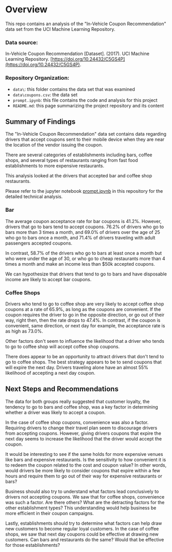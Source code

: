 # Overview
This repo contains an analysis of the "In-Vehicle Coupon Recommendation" data set from the UCI Machine Learning Repository.

### Data source:
In-Vehicle Coupon Recommendation [Dataset]. (2017). UCI Machine Learning Repository. [https://doi.org/10.24432/C5GS4P](https://doi.org/10.24432/C5GS4P).

### Repository Organization:
- `data\`: this folder contains the data set that was examined
- `data\coupons.csv`: the data set
- `prompt.ipynb`: this file contains the code and analysis for this project
- `README.md`: this page summarizing the project repository and its content

## Summary of Findings

The "In-Vehicle Coupon Recommendation" data set contains data regarding drivers that accept coupons sent to their mobile device when they are near the location of the vendor issuing the coupon.

There are several categories of establishments including bars, coffee shops, and several types of restaurants ranging from fast food establishments to more expensive restaurants.

This analysis looked at the drivers that accepted bar and coffee shop restaurants.

Please refer to the jupyter notebook [prompt.ipynb](prompt.ipynb) in this repository for the detailed technical analysis.

### Bar
The average coupon acceptance rate for bar coupons is 41.2%. However, drivers that go to bars tend to accept coupons. 76.2% of drivers who go to bars more than 3 times a month, and 69.0% of drivers over the age of 25 who go to bars once a month, and 71.4% of drivers traveling with adult passengers accepted coupons.

In contrast, 58.7% of the drivers who go to bars at least once a month but who were under the age of 30, or who go to cheap restaurants more than 4 times a month and make an income less than $50k accepted coupons.

We can hypothesize that drivers that tend to go to bars and have disposable income are likely to accept bar coupons.

### Coffee Shops
Drivers who tend to go to coffee shop are very likely to accept coffee shop coupons at a rate of 65.9%, as long as the coupons are convenient. If the coupon requires the driver to go in the opposite direction, or go out of their way, right then, then the rate drops to 47.4%. In contrast, if the coupon is convenient, same direction, or next day for example, the acceptance rate is as high as 73.0%.

Other factors don't seem to influence the likelihood that a driver who tends to go to coffee shop will accept coffee shop coupons.

There does appear to be an opportunity to attract drivers that don't tend to go to coffee shops. The best strategy appears to be to send coupons that will expire the next day. Drivers traveling alone have an almost 55% likelihood of accepting a next day coupon.

## Next Steps and Recommendations

The data for both groups really suggested that customer loyalty, the tendency to go to bars and coffee shop, was a key factor in determining whether a driver was likely to accept a coupon.

In the case of coffee shop coupons, convenience was also a factor. Requiring drivers to change their travel plan seem to discourage drivers from accepting coupons. However, giving drivers coupons that expire the next day seems to increase the likelihood that the driver would accept the coupon.

It would be interesting to see if the same holds for more expensive venues like bars and expensive restaurants. Is the sensitivity to how convenient it is to redeem the coupon related to the cost and coupon value? In other words, would drivers be more likely to consider coupons that expire within a few hours and require them to go out of their way for expensive restaurants or bars?

Business should also try to understand what factors lead conclusively to drivers not accepting coupons. We saw that for coffee shops, convenience was such a factor. Are there others? What are the detracting factors for the other establishment types? This understanding would help business be more efficient in their coupon campaigns.

Lastly, establishments should try to determine what factors can help draw new customers to become regular loyal customers. In the case of coffee shops, we saw that next day coupons could be effective at drawing new customers. Can bars and restaurants do the same? Would that be effective for those establishments?
